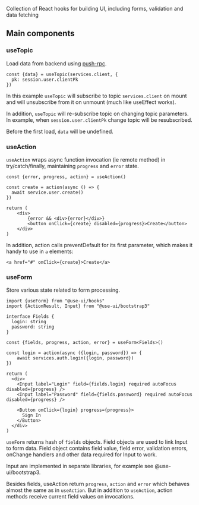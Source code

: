 Collection of React hooks for building UI, including forms, validation and data fetching

## Main components

### useTopic

Load data from backend using [push-rpc](https://github.com/vasyas/push-rpc).

```
const {data} = useTopic(services.client, {
  pk: session.user.clientPk
})
```

In this example `useTopic` will subscribe to topic `services.client` on mount and 
will unsubscribe from it on unmount (much like useEffect works). 

In addition, `useTopic` will re-subscribe topic on changing topic parameters.
In example, when `session.user.clientPk` change topic will be resubscribed. 

Before the first load, `data` will be undefined. 

### useAction

`useAction` wraps async function invocation (ie remote method) in try/catch/finally, 
maintaining `progress` and `error` state.

```
const {error, progress, action} = useAction()

const create = action(async () => {
  await service.user.create()
})

return (
    <div>
        {error && <div>{error}</div>}
        <button onClick={create} disabled={progress}>Create</button>
    </div>
)
```

In addition, action calls preventDefault for its first parameter, which makes it handy to use in `a` elements:
```
<a href="#" onClick={create}>Create</a>
```

### useForm

Store various state related to form processing.
```
import {useForm} from "@use-ui/hooks"
import {ActionResult, Input} from "@use-ui/bootstrap3"

interface Fields {
  login: string
  password: string
}

const {fields, progress, action, error} = useForm<Fields>()

const login = action(async ({login, password}) => {
    await services.auth.login({login, password})
})

return (
  <div>
    <Input label="Login" field={fields.login} required autoFocus disabled={progress} />
    <Input label="Password" field={fields.password} required autoFocus disabled={progress} />

    <Button onClick={login} progress={progress}>
      Sign In
    </Button>
  </div>
)

```

`useForm` returns hash of `fields` objects. Field objects are used to link Input to form data. Field object contains
field value, field error, validation errors, onChange handlers and other data required for Input to work.

Input are implemented in separate libraries, for example see @use-ui/bootstrap3.

Besides fields, useAction return `progress`, `action` and `error` which behaves almost the same as in `useAction`.
But in addition to `useAction`, action methods receive current field values on invocations.
  
